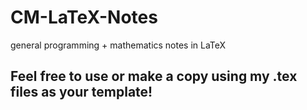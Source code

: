 # CM-LaTeX-Notes
general programming + mathematics notes in LaTeX

## Feel free to use or make a copy using my .tex files as your template!
